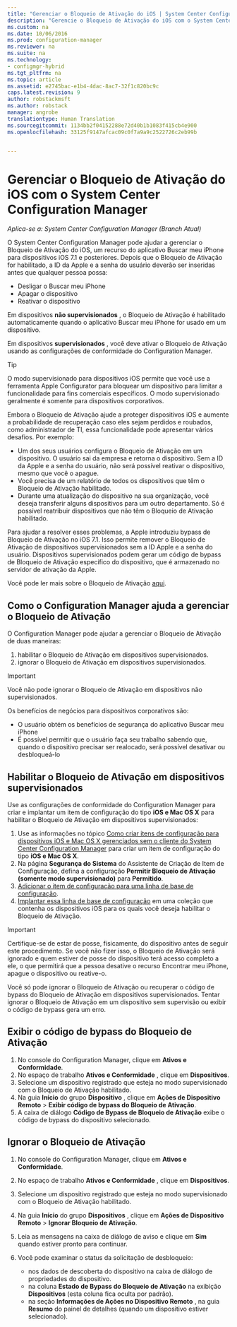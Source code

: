 ```yaml
---
title: "Gerenciar o Bloqueio de Ativação do iOS | System Center Configuration Manager"
description: "Gerencie o Bloqueio de Ativação do iOS com o System Center Configuration Manager."
ms.custom: na
ms.date: 10/06/2016
ms.prod: configuration-manager
ms.reviewer: na
ms.suite: na
ms.technology:
- configmgr-hybrid
ms.tgt_pltfrm: na
ms.topic: article
ms.assetid: e2745bac-e1b4-4dac-8ac7-32f1c820bc9c
caps.latest.revision: 9
author: robstackmsft
ms.author: robstack
manager: angrobe
translationtype: Human Translation
ms.sourcegitcommit: 1134bb2f04152288e72d40b1b1083f415cb4e900
ms.openlocfilehash: 33125f9147afcac09c0f7a9a9c2522726c2eb99b


---
```

# <a name="manage-ios-activation-lock-with-system-center-configuration-manager"></a>Gerenciar o Bloqueio de Ativação do iOS com o System Center Configuration Manager

*Aplica-se a: System Center Configuration Manager (Branch Atual)*


O System Center Configuration Manager pode ajudar a gerenciar o Bloqueio de Ativação do iOS, um recurso do aplicativo Buscar meu iPhone para dispositivos iOS 7.1 e posteriores. Depois que o Bloqueio de Ativação for habilitado, a ID da Apple e a senha do usuário deverão ser inseridas antes que qualquer pessoa possa:

- Desligar o Buscar meu iPhone
- Apagar o dispositivo
- Reativar o dispositivo

Em dispositivos **não supervisionados** , o Bloqueio de Ativação é habilitado automaticamente quando o aplicativo Buscar meu iPhone for usado em um dispositivo.

Em dispositivos **supervisionados** , você deve ativar o Bloqueio de Ativação usando as configurações de conformidade do Configuration Manager.

> [!TIP]
> O modo supervisionado para dispositivos iOS permite que você use a ferramenta Apple Configurator para bloquear um dispositivo para limitar a funcionalidade para fins comerciais específicos. O modo supervisionado geralmente é somente para dispositivos corporativos.

Embora o Bloqueio de Ativação ajude a proteger dispositivos iOS e aumente a probabilidade de recuperação caso eles sejam perdidos e roubados, como administrador de TI, essa funcionalidade pode apresentar vários desafios. Por exemplo:

- Um dos seus usuários configura o Bloqueio de Ativação em um dispositivo. O usuário sai da empresa e retorna o dispositivo. Sem a ID da Apple e a senha do usuário, não será possível reativar o dispositivo, mesmo que você o apague.
- Você precisa de um relatório de todos os dispositivos que têm o Bloqueio de Ativação habilitado.
- Durante uma atualização do dispositivo na sua organização, você deseja transferir alguns dispositivos para um outro departamento. Só é possível reatribuir dispositivos que não têm o Bloqueio de Ativação habilitado.


Para ajudar a resolver esses problemas, a Apple introduziu bypass de Bloqueio de Ativação no iOS 7.1. Isso permite remover o Bloqueio de Ativação de dispositivos supervisionados sem a ID Apple e a senha do usuário. Dispositivos supervisionados podem gerar um código de bypass de Bloqueio de Ativação específico do dispositivo, que é armazenado no servidor de ativação da Apple.

Você pode ler mais sobre o Bloqueio de Ativação [aqui](https://support.apple.com/HT201365).

## <a name="how-configuration-manager-helps-you-manage-activation-lock"></a>Como o Configuration Manager ajuda a gerenciar o Bloqueio de Ativação

O Configuration Manager pode ajudar a gerenciar o Bloqueio de Ativação de duas maneiras:

1. habilitar o Bloqueio de Ativação em dispositivos supervisionados.
2. ignorar o Bloqueio de Ativação em dispositivos supervisionados.

> [!IMPORTANT]
> Você não pode ignorar o Bloqueio de Ativação em dispositivos não supervisionados.

Os benefícios de negócios para dispositivos corporativos são:



- O usuário obtém os benefícios de segurança do aplicativo Buscar meu iPhone
- É possível permitir que o usuário faça seu trabalho sabendo que, quando o dispositivo precisar ser realocado, será possível desativar ou desbloqueá-lo


## <a name="enable-activation-lock-on-supervised-devices"></a>Habilitar o Bloqueio de Ativação em dispositivos supervisionados

Use as configurações de conformidade do Configuration Manager para criar e implantar um item de configuração do tipo **iOS e Mac OS X** para habilitar o Bloqueio de Ativação em dispositivos supervisionados:

1. Use as informações no tópico [Como criar itens de configuração para dispositivos iOS e Mac OS X gerenciados sem o cliente do System Center Configuration Manager](/sccm/compliance/deploy-use/create-configuration-items-for-ios-and-mac-os-x-devices-managed-without-the-client) para criar um item de configuração do tipo **iOS e Mac OS X**.
2. Na página **Segurança do Sistema** do Assistente de Criação de Item de Configuração, defina a configuração **Permitir Bloqueio de Ativação (somente modo supervisionado)** para **Permitido**.
3. [Adicionar o item de configuração para uma linha de base de configuração](/sccm/compliance/deploy-use/create-configuration-baselines).
4. [Implantar essa linha de base de configuração](/sccm/compliance/deploy-use/deploy-configuration-baselines) em uma coleção que contenha os dispositivos iOS para os quais você deseja habilitar o Bloqueio de Ativação.

> [!IMPORTANT]
> Certifique-se de estar de posse, fisicamente, do dispositivo antes de seguir este procedimento. Se você não fizer isso, o Bloqueio de Ativação será ignorado e quem estiver de posse do dispositivo terá acesso completo a ele, o que permitirá que a pessoa desative o recurso Encontrar meu iPhone, apague o dispositivo ou reative-o.

Você só pode ignorar o Bloqueio de Ativação ou recuperar o código de bypass do Bloqueio de Ativação em dispositivos supervisionados. Tentar ignorar o Bloqueio de Ativação em um dispositivo sem supervisão ou exibir o código de bypass gera um erro.



## <a name="view-the-activation-lock-bypass-code"></a>Exibir o código de bypass do Bloqueio de Ativação

1. No console do Configuration Manager, clique em **Ativos e Conformidade**.
2. No espaço de trabalho **Ativos e Conformidade** , clique em **Dispositivos**.
3. Selecione um dispositivo registrado que esteja no modo supervisionado com o Bloqueio de Ativação habilitado.
4. Na guia **Início** do grupo **Dispositivo** , clique em **Ações de Dispositivo Remoto** > **Exibir código de bypass do Bloqueio de Ativação**.
5. A caixa de diálogo **Código de Bypass de Bloqueio de Ativação** exibe o código de bypass do dispositivo selecionado.

## <a name="bypass-activation-lock"></a>Ignorar o Bloqueio de Ativação

1. No console do Configuration Manager, clique em **Ativos e Conformidade**.
2. No espaço de trabalho **Ativos e Conformidade** , clique em **Dispositivos**.
3. Selecione um dispositivo registrado que esteja no modo supervisionado com o Bloqueio de Ativação habilitado.
3. Na guia **Início** do grupo **Dispositivos** , clique em **Ações de Dispositivo Remoto** > **Ignorar Bloqueio de Ativação**.
5. Leia as mensagens na caixa de diálogo de aviso e clique em **Sim** quando estiver pronto para continuar.
6. Você pode examinar o status da solicitação de desbloqueio:

    - nos dados de descoberta do dispositivo na caixa de diálogo de propriedades do dispositivo.
    - na coluna **Estado de Bypass do Bloqueio de Ativação** na exibição **Dispositivos** (esta coluna fica oculta por padrão).
    - na seção **Informações de Ações no Dispositivo Remoto** , na guia **Resumo** do painel de detalhes (quando um dispositivo estiver selecionado).



<!--HONumber=Nov16_HO1-->



